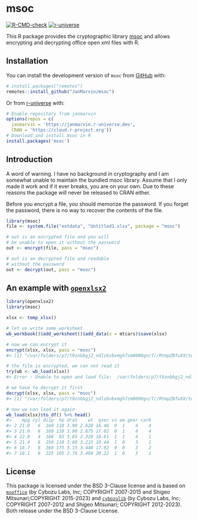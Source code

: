 
<!-- README.md is generated from README.Rmd. Please edit that file -->

# msoc

<!-- badges: start -->

[![R-CMD-check](https://github.com/JanMarvin/msoc/workflows/R-CMD-check/badge.svg)](https://github.com/JanMarvin/msoc/actions)
[![r-universe](https://janmarvin.r-universe.dev/badges/msoc)](https://janmarvin.r-universe.dev/msoc)
<!-- badges: end -->

This R package provides the cryptographic library
[msoc](https://github.com/herumi/msoffice) and allows encrypting and
decrypting office open xml files with R.

## Installation

You can install the development version of `msoc` from
[GitHub](https://github.com/) with:

``` r
# install.packages("remotes")
remotes::install_github("JanMarvin/msoc")
```

Or from [r-universe](https://r-universe.dev/) with:

``` r
# Enable repository from janmarvin
options(repos = c(
  janmarvin = 'https://janmarvin.r-universe.dev',
  CRAN = 'https://cloud.r-project.org'))
# Download and install msoc in R
install.packages('msoc')
```

## Introduction

A word of warning. I have no background in cryptography and I am
somewhat unable to maintain the bundled msoc library. Assume that I only
made it work and if it ever breaks, you are on your own. Due to these
reasons the package will never be released to CRAN either.

Before you encrypt a file, you should memorize the password. If you
forget the password, there is no way to recover the contents of the
file.

``` r
library(msoc)
file <- system.file("extdata", "Untitled1.xlsx", package = "msoc")

# out is an encrypted file and you will 
# be unable to open it without the password
out <- encrypt(file, pass = "msoc")

# out is an decrypted file and readable
# without the password
out <- decrypt(out, pass = "msoc")
```

## An example with [`openxlsx2`](https://github.com/JanMarvin/openxlsx2)

``` r
library(openxlsx2)
library(msoc)

xlsx <- temp_xlsx()

# let us write some worksheet
wb_workbook()$add_worksheet()$add_data(x = mtcars)$save(xlsx)

# now we can encrypt it
encrypt(xlsx, xlsx, pass = "msoc")
#> [1] "/var/folders/p7/t9znbbgj2_ndlz6vbxmgh7zm0000gn/T//RtmpZBfuXX/temp_xlsx_17a73519628b8.xlsx"

# the file is encrypted, we can not read it
try(wb <- wb_load(xlsx))
#> Error : Unable to open and load file:  /var/folders/p7/t9znbbgj2_ndlz6vbxmgh7zm0000gn/T//RtmpZBfuXX/temp_xlsx_17a73519628b8.xlsx

# we have to decrypt it first
decrypt(xlsx, xlsx, pass = "msoc")
#> [1] "/var/folders/p7/t9znbbgj2_ndlz6vbxmgh7zm0000gn/T//RtmpZBfuXX/temp_xlsx_17a73519628b8.xlsx"

# now we can load it again
wb_load(xlsx)$to_df() %>% head()
#>    mpg cyl disp  hp drat    wt  qsec vs am gear carb
#> 2 21.0   6  160 110 3.90 2.620 16.46  0  1    4    4
#> 3 21.0   6  160 110 3.90 2.875 17.02  0  1    4    4
#> 4 22.8   4  108  93 3.85 2.320 18.61  1  1    4    1
#> 5 21.4   6  258 110 3.08 3.215 19.44  1  0    3    1
#> 6 18.7   8  360 175 3.15 3.440 17.02  0  0    3    2
#> 7 18.1   6  225 105 2.76 3.460 20.22  1  0    3    1
```

## License

This package is licensed under the BSD 3-Clause license and is based on
[`msoffice`](https://github.com/herumi/msoffice) (by Cybozu Labs, Inc;
COPYRIGHT 2007-2015 and Shigeo Mitsunari;COPYRIGHT 2015-2023) and
[`cybozulib`](https://github.com/herumi/cybozulib) (by Cybozu Labs, Inc;
COPYRIGHT 2007-2012 and Shigeo Mitsunari; COPYRIGHT 2012-2023). Both
release under the BSD 3-Clause License.

